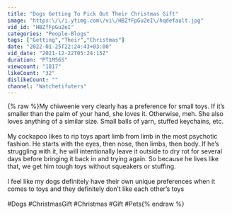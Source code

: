 ```yaml
---
title: "Dogs Getting To Pick Out Their Christmas Gift"
image: "https:\/\/i.ytimg.com\/vi\/HBZfFpGu2eI\/hqdefault.jpg"
vid_id: "HBZfFpGu2eI"
categories: "People-Blogs"
tags: ["Getting","Their","Christmas"]
date: "2022-01-25T22:24:43+03:00"
vid_date: "2021-12-22T05:24:15Z"
duration: "PT1M56S"
viewcount: "1817"
likeCount: "32"
dislikeCount: ""
channel: "Watchetifuters"
---
```

{% raw %}My chiweenie very clearly has a preference for small toys. If it’s smaller than the palm of your hand, she loves it. Otherwise, meh. She also loves anything of a similar size. Small balls of yarn, stuffed keychains, etc.<br /><br />My cockapoo likes to rip toys apart limb from limb in the most psychotic fashion. He starts with the eyes, then nose, then limbs, then body. If he’s struggling with it, he will intentionally leave it outside to dry rot for several days before bringing it back in and trying again. So because he lives like that, we get him tough toys without squeakers or stuffing.<br /><br />I feel like my dogs definitely have their own unique preferences when it comes to toys and they definitely don’t like each other’s toys<br /><br />#Dogs #ChristmasGift #Christmas #Gift #Pets{% endraw %}

